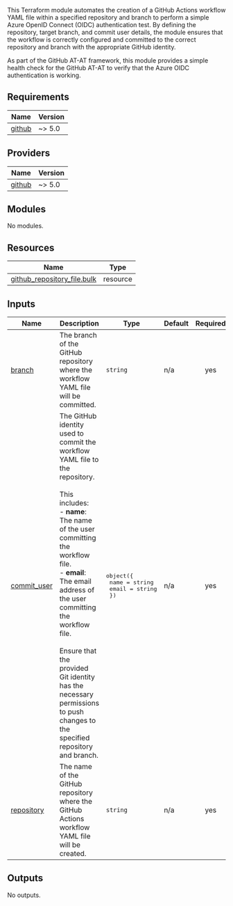 This Terraform module automates the creation of a GitHub Actions workflow YAML file within a specified repository and branch to perform a simple Azure OpenID Connect (OIDC) authentication test. By defining the repository, target branch, and commit user details, the module ensures that the workflow is correctly configured and committed to the correct repository and branch with the appropriate GitHub identity. 

As part of the GitHub AT-AT framework, this module provides a simple health check for the GitHub AT-AT to verify that the Azure OIDC authentication is working.

<!-- BEGIN_TF_DOCS -->
## Requirements

| Name | Version |
|------|---------|
| <a name="requirement_github"></a> [github](#requirement\_github) | ~> 5.0 |

## Providers

| Name | Version |
|------|---------|
| <a name="provider_github"></a> [github](#provider\_github) | ~> 5.0 |

## Modules

No modules.

## Resources

| Name | Type |
|------|------|
| [github_repository_file.bulk](https://registry.terraform.io/providers/integrations/github/latest/docs/resources/repository_file) | resource |

## Inputs

| Name | Description | Type | Default | Required |
|------|-------------|------|---------|:--------:|
| <a name="input_branch"></a> [branch](#input\_branch) | The branch of the GitHub repository where the workflow YAML file will be committed. | `string` | n/a | yes |
| <a name="input_commit_user"></a> [commit\_user](#input\_commit\_user) | The GitHub identity used to commit the workflow YAML file to the repository.<br><br>This includes:<br>- **name**: The name of the user committing the workflow file.<br>- **email**: The email address of the user committing the workflow file.<br><br>Ensure that the provided Git identity has the necessary permissions to push changes to the specified repository and branch. | <pre>object({<br>    name  = string<br>    email = string<br>  })</pre> | n/a | yes |
| <a name="input_repository"></a> [repository](#input\_repository) | The name of the GitHub repository where the GitHub Actions workflow YAML file will be created. | `string` | n/a | yes |

## Outputs

No outputs.
<!-- END_TF_DOCS -->